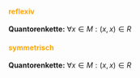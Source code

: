 #### <font color = "orange">reflexiv</font>
**Quantorenkette:** $∀x ∈ M: (x,x)∈R$
#### <font color = "orange">symmetrisch</font>
**Quantorenkette:** $∀x ∈ M: (x,x)∈R$

